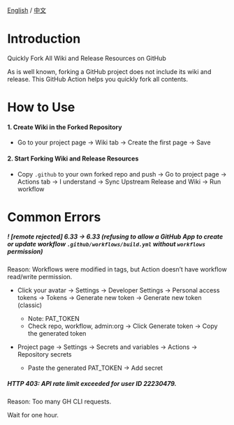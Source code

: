 [English](./README.md) / [中文](./README_CN.md)

# Introduction

Quickly Fork All Wiki and Release Resources on GitHub

As is well known, forking a GitHub project does not include its wiki and release. This GitHub Action helps you quickly fork all contents.

# How to Use

#### 1. Create Wiki in the Forked Repository

- Go to your project page -> Wiki tab -> Create the first page -> Save

#### 2. Start Forking Wiki and Release Resources

- Copy `.github` to your own forked repo and push -> Go to project page -> Actions tab -> I understand -> Sync Upstream Release and Wiki -> Run workflow

# Common Errors

#####  ! [remote rejected]   6.33 -> 6.33 (refusing to allow a GitHub App to create or update workflow `.github/workflows/build.yml` without `workflows` permission)
Reason: Workflows were modified in tags, but Action doesn’t have workflow read/write permission.

- Click your avatar -> Settings -> Developer Settings -> Personal access tokens -> Tokens -> Generate new token -> Generate new token (classic)
  - Note: PAT_TOKEN
  - Check repo, workflow, admin:org
 -> Click Generate token -> Copy the generated token

- Project page -> Settings -> Secrets and variables -> Actions -> Repository secrets
  - Paste the generated PAT_TOKEN
 -> Add secret

##### HTTP 403: API rate limit exceeded for user ID 22230479.
Reason: Too many GH CLI requests.

Wait for one hour.
